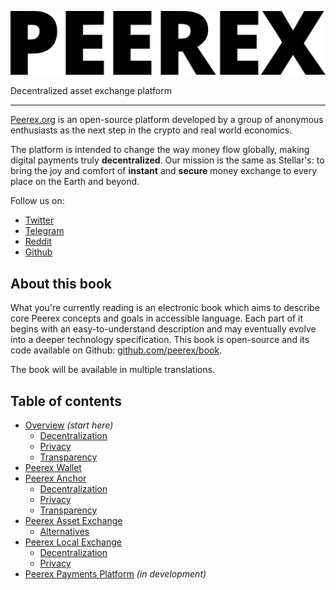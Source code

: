 ![Peerex logo](img/peerex-black.svg)

<div class="motto">
  Decentralized asset exchange platform
</div>

---

[Peerex.org](https://peerex.org) is an open-source platform developed by a group of anonymous enthusiasts as the next step in the crypto and real world economics.

The platform is intended to change the way money flow globally, making digital payments truly **decentralized**. Our mission is the same as Stellar's: to bring the joy and comfort of **instant** and **secure** money exchange to every place on the Earth and beyond.

Follow us on:

* [<i class="fa fa-twitter"></i> Twitter](https://twitter.com/mrpeerex)
* [<i class="fa fa-paper-plane"></i> Telegram](https://t.me/peerex)
* [<i class="fa fa-reddit"></i> Reddit](https://reddit.com/u/mrpeerex)
* [<i class="fa fa-github"></i> Github](https://github.com/peerex)

## About this book

What you're currently reading is an electronic book which aims to describe core Peerex concepts and goals in accessible language. Each part of it begins with an easy-to-understand description and may eventually evolve into a deeper technology specification. This book is open-source and its code available on Github: [github.com/peerex/book](https://github.com/peerex/book).

The book will be available in multiple translations.

## Table of contents

* [Overview](/overview/README.md) *(start here)*
  * [Decentralization](/overview/decentralization.md)
  * [Privacy](/overview/privacy.md)
  * [Transparency](/overview/transparency.md)
* [Peerex Wallet](/wallet/README.md)
* [Peerex Anchor](/anchor/README.md)
  * [Decentralization](/anchor/decentralization.md)
  * [Privacy](/anchor/privacy.md)
  * [Transparency](/anchor/transparency.md)
* [Peerex Asset Exchange](/asset_exchange/README.md)
  * [Alternatives](/asset_exchange/alternatives.md)
* [Peerex Local Exchange](/local_exchange/README.md)
  * [Decentralization](/local_exchange/decentralization.md)
  * [Privacy](/local_exchange/privacy.md)
* [Peerex Payments Platform](/payments/README.md) *(in development)*
